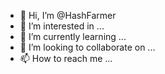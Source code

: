 - 👋 Hi, I’m @HashFarmer
- 👀 I’m interested in ...
- 🌱 I’m currently learning ...
- 💞️ I’m looking to collaborate on ...
- 📫 How to reach me ...

<!---
HashFarmer/HashFarmer is a ✨ special ✨ repository because its `README.md` (this file) appears on your GitHub profile.
You can click the Preview link to take a look at your changes.
--->
